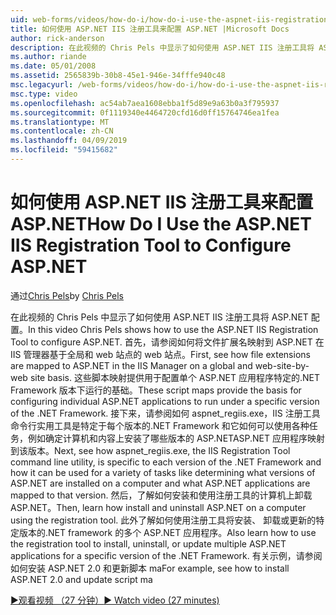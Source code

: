 ```yaml
---
uid: web-forms/videos/how-do-i/how-do-i-use-the-aspnet-iis-registration-tool-to-configure-aspnet
title: 如何使用 ASP.NET IIS 注册工具来配置 ASP.NET |Microsoft Docs
author: rick-anderson
description: 在此视频的 Chris Pels 中显示了如何使用 ASP.NET IIS 注册工具将 ASP.NET 配置。 首先，请参阅如何将文件扩展名映射到 ASP.NET 中...
ms.author: riande
ms.date: 05/01/2008
ms.assetid: 2565839b-30b8-45e1-946e-34fffe940c48
msc.legacyurl: /web-forms/videos/how-do-i/how-do-i-use-the-aspnet-iis-registration-tool-to-configure-aspnet
msc.type: video
ms.openlocfilehash: ac54ab7aea1608ebba1f5d89e9a63b0a3f795937
ms.sourcegitcommit: 0f1119340e4464720cfd16d0ff15764746ea1fea
ms.translationtype: MT
ms.contentlocale: zh-CN
ms.lasthandoff: 04/09/2019
ms.locfileid: "59415682"
---
```

# <a name="how-do-i-use-the-aspnet-iis-registration-tool-to-configure-aspnet"></a><span data-ttu-id="0c6bb-104">如何使用 ASP.NET IIS 注册工具来配置 ASP.NET</span><span class="sxs-lookup"><span data-stu-id="0c6bb-104">How Do I Use the ASP.NET IIS Registration Tool to Configure ASP.NET</span></span>

<span data-ttu-id="0c6bb-105">通过[Chris Pels](https://twitter.com/chrispels)</span><span class="sxs-lookup"><span data-stu-id="0c6bb-105">by [Chris Pels](https://twitter.com/chrispels)</span></span>

<span data-ttu-id="0c6bb-106">在此视频的 Chris Pels 中显示了如何使用 ASP.NET IIS 注册工具将 ASP.NET 配置。</span><span class="sxs-lookup"><span data-stu-id="0c6bb-106">In this video Chris Pels shows how to use the ASP.NET IIS Registration Tool to configure ASP.NET.</span></span> <span data-ttu-id="0c6bb-107">首先，请参阅如何将文件扩展名映射到 ASP.NET 在 IIS 管理器基于全局和 web 站点的 web 站点。</span><span class="sxs-lookup"><span data-stu-id="0c6bb-107">First, see how file extensions are mapped to ASP.NET in the IIS Manager on a global and web-site-by-web site basis.</span></span> <span data-ttu-id="0c6bb-108">这些脚本映射提供用于配置单个 ASP.NET 应用程序特定的.NET Framework 版本下运行的基础。</span><span class="sxs-lookup"><span data-stu-id="0c6bb-108">These script maps provide the basis for configuring individual ASP.NET applications to run under a specific version of the .NET Framework.</span></span> <span data-ttu-id="0c6bb-109">接下来，请参阅如何 aspnet\_regiis.exe，IIS 注册工具命令行实用工具是特定于每个版本的.NET Framework 和它如何可以使用各种任务，例如确定计算机和内容上安装了哪些版本的 ASP.NETASP.NET 应用程序映射到该版本。</span><span class="sxs-lookup"><span data-stu-id="0c6bb-109">Next, see how aspnet\_regiis.exe, the IIS Registration Tool command line utility, is specific to each version of the .NET Framework and how it can be used for a variety of tasks like determining what versions of ASP.NET are installed on a computer and what ASP.NET applications are mapped to that version.</span></span> <span data-ttu-id="0c6bb-110">然后，了解如何安装和使用注册工具的计算机上卸载 ASP.NET。</span><span class="sxs-lookup"><span data-stu-id="0c6bb-110">Then, learn how install and uninstall ASP.NET on a computer using the registration tool.</span></span> <span data-ttu-id="0c6bb-111">此外了解如何使用注册工具将安装、 卸载或更新的特定版本的.NET framework 的多个 ASP.NET 应用程序。</span><span class="sxs-lookup"><span data-stu-id="0c6bb-111">Also learn how to use the registration tool to install, uninstall, or update multiple ASP.NET applications for a specific version of the .NET Framework.</span></span> <span data-ttu-id="0c6bb-112">有关示例，请参阅如何安装 ASP.NET 2.0 和更新脚本 ma</span><span class="sxs-lookup"><span data-stu-id="0c6bb-112">For example, see how to install ASP.NET 2.0 and update script ma</span></span>

[<span data-ttu-id="0c6bb-113">&#9654;观看视频 （27 分钟）</span><span class="sxs-lookup"><span data-stu-id="0c6bb-113">&#9654; Watch video (27 minutes)</span></span>](https://channel9.msdn.com/Blogs/ASP-NET-Site-Videos/how-do-i-use-the-aspnet-iis-registration-tool-to-configure-aspnet)
